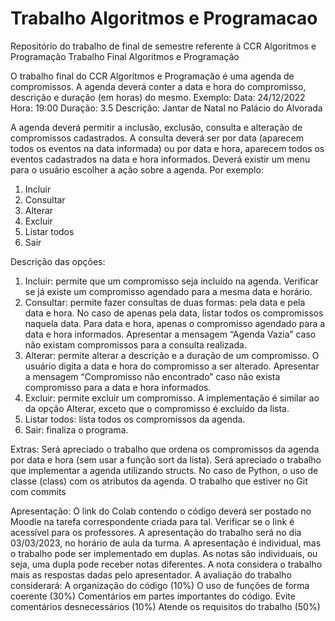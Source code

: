 # Trabalho Algoritmos e Programacao
 Repositório do trabalho de final de semestre referente à CCR Algoritmos e Programação
Trabalho Final
Algoritmos e Programação


O trabalho final do CCR Algoritmos e Programação é uma agenda de compromissos. A agenda deverá conter a data e hora do compromisso, descrição e duração (em horas) do mesmo.
Exemplo:
Data: 24/12/2022
Hora: 19:00
Duração: 3.5
Descrição: Jantar de Natal no Palácio do Alvorada

A agenda deverá permitir a inclusão, exclusão, consulta e alteração de compromissos cadastrados. A consulta deverá ser por data (aparecem todos os eventos na data informada) ou por data e hora, aparecem todos os eventos cadastrados na data e hora informados.
Deverá existir um menu para o usuário escolher a ação sobre a agenda. Por exemplo:
1. Incluir
2. Consultar
3. Alterar
4. Excluir
5. Listar todos
6. Sair

Descrição das opções:
1. Incluir: permite que um compromisso seja incluído na agenda. Verificar se já existe um compromisso agendado para a mesma data e horário. 
2. Consultar: permite fazer consultas de duas formas: pela data e pela data e hora. No caso de apenas pela data, listar todos os compromissos naquela data. Para data e  hora, apenas o compromisso agendado para a data e hora informados. Apresentar a mensagem “Agenda Vazia” caso não existam compromissos para a consulta realizada.
3. Alterar: permite alterar a descrição e a duração de um compromisso. O usuário digita a data e hora do compromisso a ser alterado. Apresentar a mensagem “Compromisso não encontrado” caso não exista compromisso para a data e hora informados.
4. Excluir: permite excluir um compromisso. A implementação é similar ao da opção Alterar, exceto que o compromisso é excluído da lista.
5. Listar todos: lista todos os compromissos da agenda.
6. Sair: finaliza o programa.

Extras:
Será apreciado o trabalho que ordena os compromissos da agenda por data e hora (sem usar a função sort da lista).
Será apreciado o trabalho que implementar a agenda utilizando structs. No caso de Python, o uso de classe (class) com os atributos da agenda.
O trabalho que estiver no Git com commits

Apresentação:
O link do Colab contendo o código deverá ser postado no Moodle na tarefa correspondente criada para tal. Verificar se o link é acessível para os professores.
A apresentação do trabalho será no dia 03/03/2023, no horário de aula da turma.
A apresentação é individual, mas o trabalho pode ser implementado em duplas. As notas são individuais, ou seja, uma dupla pode receber notas diferentes. A nota considera o trabalho mais as respostas dadas pelo apresentador.
A avaliação do trabalho considerará:
A organização do código (10%)
O uso de funções de forma coerente (30%)
Comentários em partes importantes do código. Evite comentários desnecessários (10%)
Atende os requisitos do trabalho (50%)
